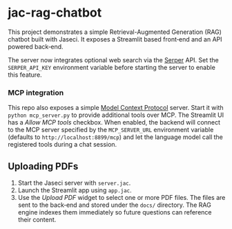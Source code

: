 # jac-rag-chatbot

This project demonstrates a simple Retrieval-Augmented Generation (RAG) chatbot built with Jaseci. It exposes a Streamlit based front‑end and an API powered back‑end.

The server now integrates optional web search via the [Serper](https://serper.dev) API. Set the `SERPER_API_KEY` environment variable before starting the server to enable this feature.

### MCP integration

This repo also exposes a simple [Model Context Protocol](https://github.com/anthropic-ai/mcp) server. Start it with `python mcp_server.py` to provide additional tools over MCP. The Streamlit UI has a *Allow MCP tools* checkbox. When enabled, the backend will connect to the MCP server specified by the `MCP_SERVER_URL` environment variable (defaults to `http://localhost:8899/mcp`) and let the language model call the registered tools during a chat session.

## Uploading PDFs

1. Start the Jaseci server with `server.jac`.
2. Launch the Streamlit app using `app.jac`.
3. Use the *Upload PDF* widget to select one or more PDF files. The files are sent to the back‑end and stored under the `docs/` directory. The RAG engine indexes them immediately so future questions can reference their content.

